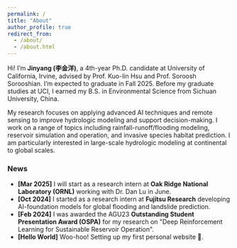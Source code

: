 ```yaml
---
permalink: /
title: "About"
author_profile: true
redirect_from: 
  - /about/
  - /about.html
---
```


Hi! I’m **Jinyang (李金洋)**, a 4th-year Ph.D. candidate at University of California, Irvine, advised by Prof. Kuo-lin Hsu and Prof. Soroosh Sorooshian. I’m expected to graduate in Fall 2025. Before my graduate studies at UCI, I earned my B.S. in Environmental Science from Sichuan University, China.

My research focuses on applying advanced AI techniques and remote sensing to improve hydrologic modeling and support decision-making. I work on a range of topics including rainfall-runoff/flooding modeling, reservoir simulation and operation, and invasive species habitat prediction. I am particularly interested in large-scale hydrologic modeling at continental to global scales.

### News

- **[Mar 2025]** I will start as a research intern at **Oak Ridge National Laboratory (ORNL)** working with Dr. Dan Lu in June.  
- **[Oct 2024]** I started as a research intern at **Fujitsu Research** developing AI-foundation models for global flooding and landslide prediction.  
- **[Feb 2024]** I was awarded the AGU23 **Outstanding Student Presentation Award (OSPA)** for my research on "Deep Reinforcement Learning for Sustainable Reservoir Operation".  
- **[Hello World]** Woo-hoo! Setting up my first personal website 🥳.